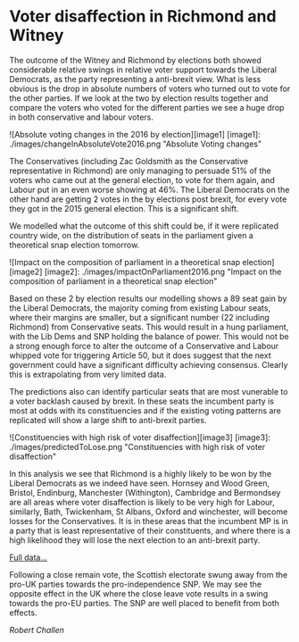 # Voter disaffection in Richmond and Witney

The outcome of the Witney and Richmond by elections both showed considerable relative swings in relative voter support towards the Liberal Democrats, as the party representing a anti-brexit view. What is less obvious is the drop in absolute numbers of voters who turned out to vote for the other parties. If we look at the two by election results together and compare the voters who voted for the different parties we see a huge drop in both conservative and labour voters. 

![Absolute voting changes in the 2016 by election][image1]
[image1]: ./images/changeInAbsoluteVote2016.png "Absolute Voting changes"

The Conservatives (including Zac Goldsmith as the Conservative representative in Richmond) are only managing to persuade 51% of the voters who came out at the general election, to vote for them again, and Labour put in an even worse showing at 46%. The Liberal Democrats on the other hand are getting 2 votes in the by elections post brexit, for every vote they got in the 2015 general election. This is a significant shift.

We modelled what the outcome of this shift could be, if it were replicated country wide, on the distribution of seats in the parliament given a theoretical snap election tomorrow.

![Impact on the composition of parliament in a theoretical snap election][image2]
[image2]: ./images/impactOnParliament2016.png "Impact on the composition of parliament in a theoretical snap election"
 
Based on these 2 by election results our modelling shows a 89 seat gain by the Liberal Democrats, the majority coming from existing Labour seats, where their margins are smaller, but a significant number (22 including Richmond) from Conservative seats. This would result in a hung parliament, with the Lib Dems and SNP holding the balance of power. This would not be a strong enough force to alter the outcome of a Conservative and Labour whipped vote for triggering Article 50, but it does suggest that the next government could have a significant difficulty achieving consensus. Clearly this is extrapolating from very limited data. 

The predictions also can identify particular seats that are most vunerable to a voter backlash caused by brexit. In these seats the incumbent party is most at odds with its constituencies and if the existing voting patterns are replicated will show a large shift to anti-brexit parties. 

![Constituencies with high risk of voter disaffection][image3]
[image3]: ./images/predictedToLose.png "Constituencies with high risk of voter disaffection"

In this analysis we see that Richmond is a highly likely to be won by the Liberal Democrats as we indeed have seen. Hornsey and Wood Green, Bristol, Endinburg, Manchester (Withington), Cambridge and Bermondsey are all areas where voter disaffection is likely to be very high for Labour, similarly, Bath, Twickenham, St Albans, Oxford and winchester, will become losses for the Conservatives. It is in these areas that the incumbent MP is in a party that is least representative of their constituents, and where there is a high likelihood they will lose the next election to an anti-brexit party.

[Full data...](./data/brexit_condidates_predicted_to_lose.tsv)

Following a close remain vote, the Scottish electorate swung away from the pro-UK parties towards the pro-independence SNP. We may see the opposite effect in the UK where the close leave vote results in a swing towards the pro-EU parties. The SNP are well placed to benefit from both effects.  

_Robert Challen_